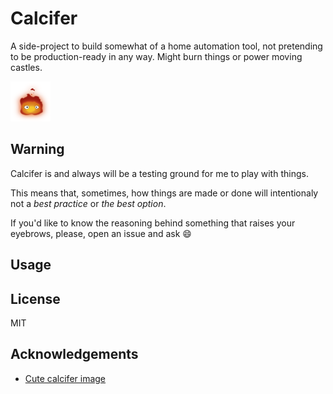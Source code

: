 # Calcifer

A side-project to build somewhat of a home automation tool, not pretending to be production-ready in any way. Might burn things or power moving castles.

<img width="64" height="64" src="logo.png">

## Warning
Calcifer is and always will be a testing ground for me to play with things.

This means that, sometimes, how things are made or done will intentionaly not a _best practice_ or _the best option_.

If you'd like to know the reasoning behind something that raises your eyebrows, please, open an issue and ask :smile:

## Usage

## License

MIT

## Acknowledgements

* [Cute calcifer image](https://www.pinterest.es/pin/725501821195734857)
